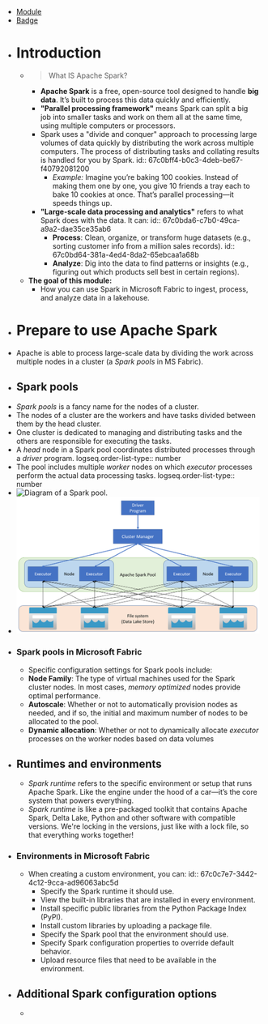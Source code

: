 - [Module](https://learn.microsoft.com/en-gb/training/modules/use-apache-spark-work-files-lakehouse/)
- [Badge]()
- # Introduction
	- > What IS Apache Spark?
		- **Apache Spark** is a free, open-source tool designed to handle **big data**. It’s built to process this data quickly and efficiently.
		- **"Parallel processing framework"** means Spark can split a big job into smaller tasks and work on them all at the same time, using multiple computers or processors.
		- Spark uses a "divide and conquer" approach to processing large volumes of data quickly by distributing the work across multiple computers. The process of distributing tasks and collating results is handled for you by Spark.
		  id:: 67c0bff4-b0c3-4deb-be67-f40792081200
			- *Example:* Imagine you’re baking 100 cookies. Instead of making them one by one, you give 10 friends a tray each to bake 10 cookies at once. That’s parallel processing—it speeds things up.
		- **"Large-scale data processing and analytics"** refers to what Spark does with the data. It can:
		  id:: 67c0bda6-c7b0-49ca-a9a2-dae35ce35ab6
			- **Process**: Clean, organize, or transform huge datasets (e.g., sorting customer info from a million sales records).
			  id:: 67c0bd64-381a-4ed4-8da2-65ebcaa1a68b
			- **Analyze**: Dig into the data to find patterns or insights (e.g., figuring out which products sell best in certain regions).
	- **The goal of this module:**
		- How you can use Spark in Microsoft Fabric to ingest, process, and analyze data in a lakehouse.
- # Prepare to use Apache Spark
- Apache is able to process large-scale data by dividing the work across multiple nodes in a cluster (a *Spark pools* in MS Fabric).
- ## Spark pools
- *Spark pools* is a fancy name for the nodes of a cluster.
- The nodes of a cluster are the workers and have tasks divided between them by the head cluster.
- One cluster is dedicated to managing and distributing tasks and the others are responsible for executing the tasks.
- A *head* node in a Spark pool coordinates distributed processes through a *driver* program.
  logseq.order-list-type:: number
- The pool includes multiple *worker* nodes on which *executor* processes perform the actual data processing tasks.
  logseq.order-list-type:: number
- ![Diagram of a Spark pool.](https://learn.microsoft.com/en-gb/training/wwl/use-apache-spark-work-files-lakehouse/media/spark-pool.png)
- ![image-1-803603373.png](../assets/image-1-803603373_1740685791728_0.png)
- ### Spark pools in Microsoft Fabric
	- Specific configuration settings for Spark pools include:
	- **Node Family**: The type of virtual machines used for the Spark cluster nodes. In most cases, *memory optimized* nodes provide optimal performance.
	- **Autoscale**: Whether or not to automatically 
	  provision nodes as needed, and if so, the initial and maximum number of 
	  nodes to be allocated to the pool.
	- **Dynamic allocation**: Whether or not to dynamically allocate *executor* processes on the worker nodes based on data volumes
- ## Runtimes and environments
	- *Spark runtime* refers to the specific environment or setup that runs Apache Spark. Like the engine under the hood of a car—it’s the core system that powers everything.
	- *Spark runtime* is like a pre-packaged toolkit that contains Apache Spark, Delta Lake, Python and other software with compatible versions. We're locking in the versions, just like with a lock file, so that everything works together!
- ### Environments in Microsoft Fabric
	- When creating a custom environment, you can:
	  id:: 67c0c7e7-3442-4c12-9cca-ad96063abc5d
		- Specify the Spark runtime it should use.
		- View the built-in libraries that are installed in every environment.
		- Install specific public libraries from the Python Package Index (PyPI).
		- Install custom libraries by uploading a package file.
		- Specify the Spark pool that the environment should use.
		- Specify Spark configuration properties to override default behavior.
		- Upload resource files that need to be available in the environment.
- ## Additional Spark configuration options
	-